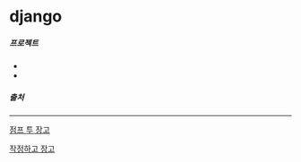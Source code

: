 # django

##### 프로젝트

- 
- 



##### 출처

---

[점프 투 장고](https://wikidocs.net/book/4223)

[작정하고 장고](https://www.youtube.com/channel/UCmm6VRoi59BUHDPoa3k4VPw)

